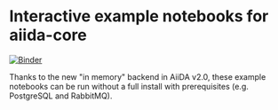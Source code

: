 # Interactive example notebooks for aiida-core

[![Binder](https://mybinder.org/badge_logo.svg)](https://mybinder.org/v2/gh/zhubonan/aiida-nbexamples/HEAD)

Thanks to the new "in memory" backend in AiiDA v2.0, these example notebooks can be run without a full install with prerequisites (e.g. PostgreSQL and RabbitMQ).


